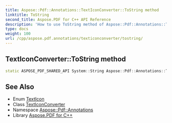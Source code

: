 ```yaml
---
title: Aspose::Pdf::Annotations::TextIconConverter::ToString method
linktitle: ToString
second_title: Aspose.PDF for C++ API Reference
description: 'How to use ToString method of Aspose::Pdf::Annotations::TextIconConverter class in C++.'
type: docs
weight: 100
url: /cpp/aspose.pdf.annotations/texticonconverter/tostring/
---
```

## TextIconConverter::ToString method




```cpp
static ASPOSE_PDF_SHARED_API System::String Aspose::Pdf::Annotations::TextIconConverter::ToString(TextIcon value)
```

## See Also

* Enum [TextIcon](../../texticon/)
* Class [TextIconConverter](../)
* Namespace [Aspose::Pdf::Annotations](../../)
* Library [Aspose.PDF for C++](../../../)
